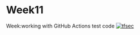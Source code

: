 # Week11
Week:working with GitHub Actions
test code
[![tfsec](https://github.com/SubhamChetry/Week11/actions/workflows/tfsec.yml/badge.svg)](https://github.com/SubhamChetry/Week11/actions/workflows/tfsec.yml)
